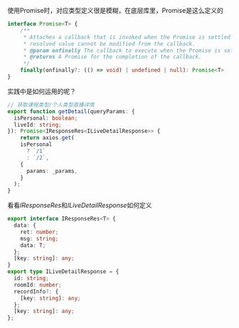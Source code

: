 <!--
 * @Author: Chendapeng
 * @Date: 2021-08-02 19:07:37
 * @LastEditors: Chendapeng
 * @LastEditTime: 2021-09-20 16:14:39
 * @Description: response中的promise Ts使用
-->

使用Promise时，对应类型定义很是模糊，在底层库里，Promise是这么定义的
```ts
interface Promise<T> {
    /**
     * Attaches a callback that is invoked when the Promise is settled (fulfilled or rejected). The
     * resolved value cannot be modified from the callback.
     * @param onfinally The callback to execute when the Promise is settled (fulfilled or rejected).
     * @returns A Promise for the completion of the callback.
     */
    finally(onfinally?: (() => void) | undefined | null): Promise<T>
}
```
实践中是如何运用的呢？
```ts
// 获取课程类型/个人类型直播详情
export function getDetail(queryParams: {
  isPersonal: boolean;
  liveId: string;
}): Promise<IResponseRes<ILiveDetailResponse>> {
    return axios.get(
    isPersonal
      ? `/1`
      : `/2`,
    {
      params: _params,
    }
  );
}
``` 
看看*IResponseRes*和*ILiveDetailResponse*如何定义
```ts
export interface IResponseRes<T> {
  data: {
    ret: number;
    msg: string;
    data: T;
  };
  [key: string]: any;
}
export type ILiveDetailResponse = {
  id: string;
  roomId: number;
  recordInfo?: {
    [key: string]: any;
  };
  [key: string]: any;
};
```